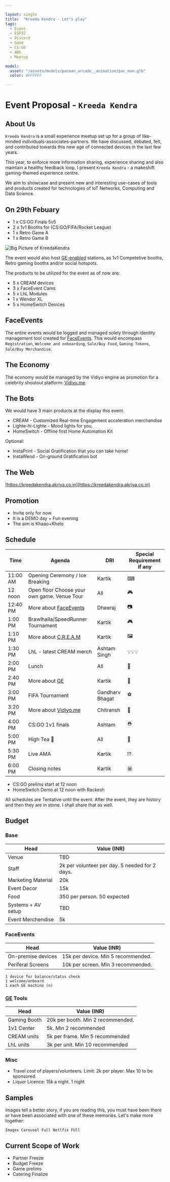 ```yaml
---

layout: single
title:  "Kreeda Kendra - Let's play"
tags:
  - Event
  - ESP32
  - Discord
  - Game
  - CS:GO
  - AWS
  - Meetup

model:
  asset: "/assets/models/pacman_arcade__animation/pac_man.glb"
  color: #FFFFFF

---
```

# Event Proposal - `Kreeda Kendra`

## About Us
`Kreeda Kendra` is a small experience meetup set up for a group of like-minded individuals-associates-partners. We have discussed, debated, felt, and contributed towards this new age of connected devices in the last few years. 

This year, to enforce more information sharing, experience sharing and also maintain a healthy feedback loop, I present
`Kreeda Kendra` - a makeshift gaming-themed experience centre.

We aim to showcase and present new and interesting use-cases of tools and products created for technologies of IoT Networks, Computing and Data Science.


## On 29th Febuary
 - 1 x CS:GO Finals 5v5
 - 2 x 1v1 Booths for (CS:GO/FIFA/Rocket League) 
 - 1 x Retro Game A 
 - 1 x Retro Game B
 
 
![Big Picture of KreedaKendra](https://akriya.co.in/assets/images/BiggerPicture.png)

The event would also host [GE-enabled](https://we.akriya.co.in) stations, as 1v1 Competetive booths, Retro gaming booths and/or social hotspots.

The products to be utilized for the event as of now are:
* 5 x CREAM devices
* 3 x FaceEvent Cams
* 5 x LhL Modules
* 1 x Wendor XL
* 5 x HomeSwitch Devices


## FaceEvents
 The entire events would be logged and managed solely through identity management tool created for [FaceEvents]().
 This would encompass `Registration`, `Welcome and onboarding`, `Sale/Buy Food`, `Gaming Tokens`, `Sale/Buy Merchandise`.

## The Economy
The economy would be managed by the Vidiyo engine as promotion for a celebrity shoutout platform: [Vidiyo.me](https://vidiyo.me).

## The Bots
We would have 3 main products at the display this event.
* CREAM - Customized Real-time Engagement acceleration merchandise
* Lighte-hi-Lighte - Mood lights for you.
* HomeSwitch - Offline first Home Automation Kit

Optional:
* InstaPrint - Social Gratification that you can take home!
* InstaWend - On-ground Gratification bot

## The Web

[https://kreedakendra.akriya.co.in](https://kreedakendra.akriya.co.in)


## Promotion

* Invite only for now.
* It is a DEMO day + Fun evening 
* The aim is Khaao+Khelo

## Schedule

| Time | Agenda | DRI | Special Requirement if any |
| --- | --- | --- | --- |
| 11:00 AM | Opening Ceremony / Ice Breaking |  Kartik | ⌨ |
| 12 noon | Open floor Choose your own game. Venue Tour | All | 🎮 |
| 12:40 PM | More about [FaceEvents]() | Dheeraj | 📷 |
| 1:00 PM | Brawlhalla/SpeedRunner Tournament  | Kartik | 🎮 |
| 1:10 PM | More about [C.R.E.A.M](https://akriya.co.in)  | Kartik | 🖼 |
| 1:30 PM | LhL - latest CREAM merch | Ashtam Singh | 💡💡💡 |
| 2:00 PM | Lunch | All | 🍲 |
| 2:40 PM | More about [GE](https://we.akriya.co.in)  | Kartik | 📱 |
| 3:00 PM | FIFA Tournament | Gandharv Bhagat | ⚽ |
| 3:20 PM | More about [Vidiyo.me](https://vidiyo.me) | Chitransh | 🍹 |
| 4:00 PM | CS:GO 1v1 finals | Ashtam | ⛑ | 
| 5:00 PM | High Tea 🍵 | All | 🍜 |
| 5:30 PM | Live AMA | Kartik | ⁉ |
| 6:00 PM | Closing notes | Kartik | ㊙ |

* CS:GO prelims start at 12 noon
* HomeSwitch Demo at 12 noon with Rackesh 


All schedules are Tentative until the event. After the event, they are history and then they are in stone. I shall share that as well.


## Budget

### Base

| Head | Value (INR) | 
| ---- |   ----|
| Venue | TBD | 
| Staff | 2k per volunteer per day. 5 needed for 2 days. | 
| Marketing Material | 20k  | 
| Event Decor | 15k | 
| Food | 350 per person. 50 expected | 
| Systems + AV setup | TBD | 
| Event Merchendise | 5k | 

### FaceEvents

| Head | Value (INR) |
| ---- |   ----|
| On-premise devices | 15k per device. Min 5 recommended. |
| Periferal Screens | 10k per screen. Min 3 recommended. |

```
1 device for balance/status check
1 welcome/onboard
1 each GE machine (n)
```

### [GE](https://we.akriya.co.in) Tools

| Head | Value (INR) |
| ---- |   ----|
| Gaming Booth | 20k per booth. Min 2 recommended. |
| 1v1 Center | 5k. Min 2 recommended |
| CREAM units | 5k per frame. Min 5 recommended |
| LhL units | 3k per unit. Min 10 recommended |

### Misc
* Travel cost of players/volunteers. Limit: 2k per player. Max 10 to be sponsored.
* Liquor Licence: 15k a night. 1 night

## Samples
Images tell a better story, if you are reading this, you must have been there or have been associated with one of these memories. Let's make more together:

```
Images Carousel Full Netlfix FUll
```


## Current Scope of Work
* Partner Freeze
* Budget Freeze
* Game prelims
* Catering Finalize


